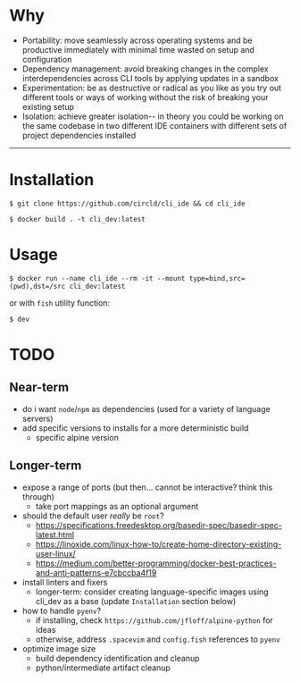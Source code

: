 # Why

*   Portability: move seamlessly across operating systems and be productive immediately with minimal time wasted on setup and configuration
*   Dependency management: avoid breaking changes in the complex interdependencies across CLI tools by applying updates in a sandbox
*   Experimentation: be as destructive or radical as you like as you try out different tools or ways of working without the risk of breaking your existing setup
*   Isolation: achieve greater isolation-- in theory you could be working on the same codebase in two different IDE containers with different sets of project dependencies installed

***

# Installation

`$ git clone https://github.com/circld/cli_ide && cd cli_ide`

`$ docker build . -t cli_dev:latest`

# Usage

`$ docker run --name cli_ide --rm -it --mount type=bind,src=(pwd),dst=/src cli_dev:latest`

or with `fish` utility function:

`$ dev`

# TODO

## Near-term

*   do i want `node`/`npm` as dependencies (used for a variety of language servers)
*   add specific versions to installs for a more deterministic build
    *   specific alpine version

## Longer-term

*   expose a range of ports (but then... cannot be interactive? think this through)
    *   take port mappings as an optional argument
*   should the default user *really* be `root`?
    *   https://specifications.freedesktop.org/basedir-spec/basedir-spec-latest.html
    *   https://linoxide.com/linux-how-to/create-home-directory-existing-user-linux/
    *   https://medium.com/better-programming/docker-best-practices-and-anti-patterns-e7cbccba4f19
*   install linters and fixers
    *   longer-term: consider creating language-specific images using cli_dev as a base (update `Installation` section below)
*   how to handle `pyenv`?
    *   if installing, check `https://github.com/jfloff/alpine-python` for ideas
    *   otherwise, address `.spacevim` and `config.fish` references to `pyenv`
*   optimize image size
    *   build dependency identification and cleanup
    *   python/intermediate artifact cleanup
